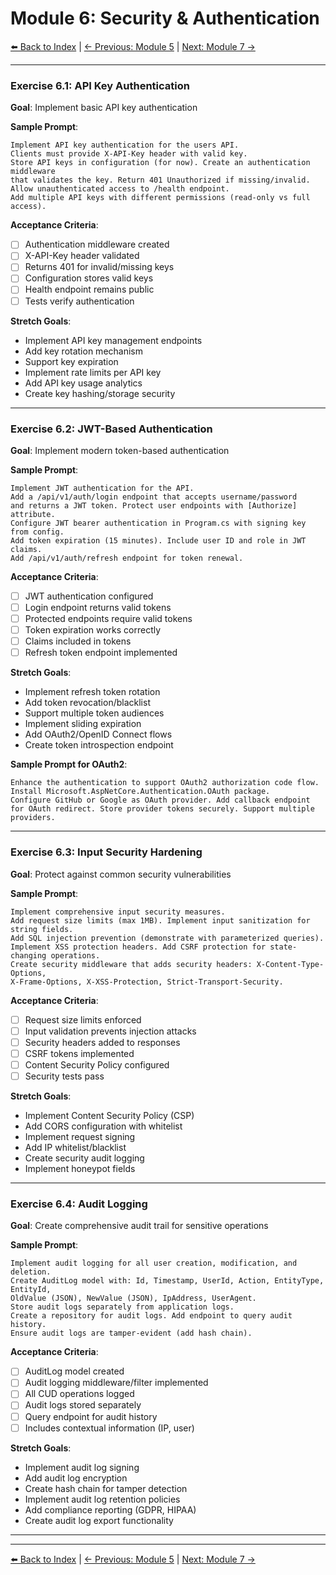 # Module 6: Security & Authentication

[⬅️ Back to Index](README.md) | [← Previous: Module 5](module-05-configuration-environment.md) | [Next: Module 7 →](module-07-observability-operations.md)

---

### Exercise 6.1: API Key Authentication

**Goal**: Implement basic API key authentication

**Sample Prompt**:
```
Implement API key authentication for the users API.
Clients must provide X-API-Key header with valid key.
Store API keys in configuration (for now). Create an authentication middleware
that validates the key. Return 401 Unauthorized if missing/invalid.
Allow unauthenticated access to /health endpoint.
Add multiple API keys with different permissions (read-only vs full access).
```

**Acceptance Criteria**:
- [ ] Authentication middleware created
- [ ] X-API-Key header validated
- [ ] Returns 401 for invalid/missing keys
- [ ] Configuration stores valid keys
- [ ] Health endpoint remains public
- [ ] Tests verify authentication

**Stretch Goals**:
- Implement API key management endpoints
- Add key rotation mechanism
- Support key expiration
- Implement rate limits per API key
- Add API key usage analytics
- Create key hashing/storage security

---

### Exercise 6.2: JWT-Based Authentication

**Goal**: Implement modern token-based authentication

**Sample Prompt**:
```
Implement JWT authentication for the API.
Add a /api/v1/auth/login endpoint that accepts username/password
and returns a JWT token. Protect user endpoints with [Authorize] attribute.
Configure JWT bearer authentication in Program.cs with signing key from config.
Add token expiration (15 minutes). Include user ID and role in JWT claims.
Add /api/v1/auth/refresh endpoint for token renewal.
```

**Acceptance Criteria**:
- [ ] JWT authentication configured
- [ ] Login endpoint returns valid tokens
- [ ] Protected endpoints require valid tokens
- [ ] Token expiration works correctly
- [ ] Claims included in tokens
- [ ] Refresh token endpoint implemented

**Stretch Goals**:
- Implement refresh token rotation
- Add token revocation/blacklist
- Support multiple token audiences
- Implement sliding expiration
- Add OAuth2/OpenID Connect flows
- Create token introspection endpoint

**Sample Prompt for OAuth2**:
```
Enhance the authentication to support OAuth2 authorization code flow.
Install Microsoft.AspNetCore.Authentication.OAuth package.
Configure GitHub or Google as OAuth provider. Add callback endpoint
for OAuth redirect. Store provider tokens securely. Support multiple providers.
```

---

### Exercise 6.3: Input Security Hardening

**Goal**: Protect against common security vulnerabilities

**Sample Prompt**:
```
Implement comprehensive input security measures.
Add request size limits (max 1MB). Implement input sanitization for string fields.
Add SQL injection prevention (demonstrate with parameterized queries).
Implement XSS protection headers. Add CSRF protection for state-changing operations.
Create security middleware that adds security headers: X-Content-Type-Options,
X-Frame-Options, X-XSS-Protection, Strict-Transport-Security.
```

**Acceptance Criteria**:
- [ ] Request size limits enforced
- [ ] Input validation prevents injection attacks
- [ ] Security headers added to responses
- [ ] CSRF tokens implemented
- [ ] Content Security Policy configured
- [ ] Security tests pass

**Stretch Goals**:
- Implement Content Security Policy (CSP)
- Add CORS configuration with whitelist
- Implement request signing
- Add IP whitelist/blacklist
- Create security audit logging
- Implement honeypot fields

---

### Exercise 6.4: Audit Logging

**Goal**: Create comprehensive audit trail for sensitive operations

**Sample Prompt**:
```
Implement audit logging for all user creation, modification, and deletion.
Create AuditLog model with: Id, Timestamp, UserId, Action, EntityType, EntityId,
OldValue (JSON), NewValue (JSON), IpAddress, UserAgent.
Store audit logs separately from application logs.
Create a repository for audit logs. Add endpoint to query audit history.
Ensure audit logs are tamper-evident (add hash chain).
```

**Acceptance Criteria**:
- [ ] AuditLog model created
- [ ] Audit logging middleware/filter implemented
- [ ] All CUD operations logged
- [ ] Audit logs stored separately
- [ ] Query endpoint for audit history
- [ ] Includes contextual information (IP, user)

**Stretch Goals**:
- Implement audit log signing
- Add audit log encryption
- Create hash chain for tamper detection
- Implement audit log retention policies
- Add compliance reporting (GDPR, HIPAA)
- Create audit log export functionality

---

---

[⬅️ Back to Index](README.md) | [← Previous: Module 5](module-05-configuration-environment.md) | [Next: Module 7 →](module-07-observability-operations.md)
